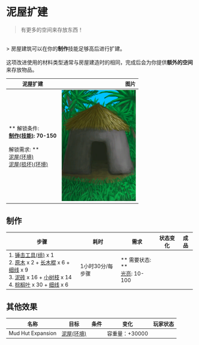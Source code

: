 # 泥屋扩建  
> 有更多的空间来存放东西！  
<br>  
> 房屋建筑可以在你的<b>制作</b>技能足够高后进行扩建。<br><br>这项改进使用的材料类型通常与房屋建造时的相同，完成后会为你提供<b>额外的空间</b>来存放物品。  
  
  泥屋扩建  |   图片   
 ----  |  ----:   
 ** 解锁条件: **<br>[制作(技能)](Skill_Crafting.md): 70-150<br><br>** 解锁需求: **<br>[泥屋(环境)](Env_MudHut.md)<br>[泥屋(损坏)(环境)](Env_MudHutRuins.md)  |  <img decoding="async" src="Sprite/MudHut.png" href="a.md" style="max-width:300px;max-height:300px;">   
  
## 制作  
步骤  |  耗时  |  需求  |  状态变化  |  成品  
----  |  ----  |  ----  |  ----  |  ----  
1. [锤击工具(组)](GpTag_Hammer.md) x 1<br>2. [原木](Log.md) x 2 + [长木棍](StickLong.md) x 6 + [细线](CordFiber.md) x 9<br>3. [泥砖](MudBrick.md) x 16 + [小树枝](Sticks.md) x 14<br>4. [棕榈叶](PalmFronds.md) x 30 + [细线](CordFiber.md) x 6  |  1小时30分/每步骤  |  ** 需要状态: **<br>[光亮](Light.md): 10-100  |    |    
## 其他效果  
名称  |  目标  |  条件  |  变化  |  玩家状态  
----  |  ----  |  ----  |  ----  |  ----  
Mud Hut Expansion  |  [泥屋(环境)](Env_MudHut.md)  |    |  容重量：+30000  |    
